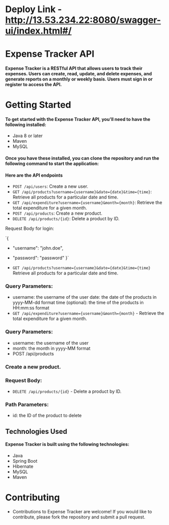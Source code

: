 # Deploy Link - http://13.53.234.22:8080/swagger-ui/index.html#/

# Expense Tracker API
#### Expense Tracker is a RESTful API that allows users to track their expenses. Users can create, read, update, and delete expenses, and generate reports on a monthly or weekly basis. Users must sign in or register to access the API.

# Getting Started
#### To get started with the Expense Tracker API, you'll need to have the following installed:

- Java 8 or later
- Maven
- MySQL
#### Once you have these installed, you can clone the repository and run the following command to start the application:

#### Here are the API endpoints

- `POST /api/users`: Create a new user.
- `GET /api/products?username={username}&date={date}&time={time}`: Retrieve all products for a particular date and time.
- `GET /api/expenditure?username={username}&month={month}`: Retrieve the total expenditure for a given month.
- `POST /api/products`: Create a new product.
- `DELETE /api/products/{id}`: Delete a product by ID.

Request Body for login:

`{
-  "username": "john.doe",
- "password": "password"
}`

- `GET /api/products?username={username}&date={date}&time={time}`
Retrieve all products for a particular date and time.

### Query Parameters:

- username: the username of the user
date: the date of the products in yyyy-MM-dd format
time (optional): the time of the products in HH:mm:ss format
- `GET /api/expenditure?username={username}&month={month}` - Retrieve the total expenditure for a given month.

### Query Parameters:

- username: the username of the user
- month: the month in yyyy-MM format
- POST /api/products

### Create a new product.

### Request Body:

- `DELETE /api/products/{id}` - Delete a product by ID.

### Path Parameters:

- id: the ID of the product to delete

## Technologies Used
#### Expense Tracker is built using the following technologies:

- Java
- Spring Boot
- Hibernate
- MySQL
- Maven

# Contributing
- Contributions to Expense Tracker are welcome! If you would like to contribute, please fork the repository and submit a pull request.
